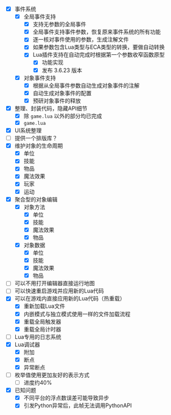 - [x] 事件系统
  - [x] 全局事件支持
    - [x] 支持无参数的全局事件
    - [x] 全局事件支持事件参数，恢复原来事件系统的所有功能
    - [x] 逐一核对事件使用的参数，生成注解文件
    - [x] 如果参数包含Lua类型与ECA类型的转换，要做自动转换
    - [x] Lua插件支持在自动完成时根据第一个参数收窄函数原型
      - [x] 功能实现
      - [x] 发布 3.6.23 版本
  - [x] 对象事件支持
    - [x] 根据从全局事件参数自动生成对象事件的注解
    - [x] 自动生成对象事件的配置
    - [x] 预研对象事件的释放
- [x] 整理、封装代码，隐藏API细节
  - [x] 除 `game.lua` 以外的部分均已完成
  - [x] `game.lua`
- [x] UI系统整理
- [ ] 提供一个排版库？
- [x] 维护对象的生命周期
  - [x] 单位
  - [x] 技能
  - [x] 物品
  - [x] 魔法效果
  - [x] 玩家
  - [x] 运动
- [x] 聚合型的对象编辑
  - [x] 对象方法
    - [x] 单位
    - [x] 技能
    - [x] 魔法效果
    - [x] 物品
  - [x] 对象数据
    - [x] 单位
    - [x] 技能
    - [x] 魔法效果
    - [x] 物品
- [ ] 可以不用打开编辑器直接运行地图
- [ ] 可以快速重启游戏并应用新的Lua代码
- [x] 可以在游戏内直接应用新的Lua代码（热重载）
  - [x] 重新加载Lua文件
  - [x] 内嵌模式与独立模式使用一样的文件加载流程
  - [x] 重载全局触发器
  - [x] 重载全局计时器
- [ ] Lua专用的日志系统
- [x] Lua调试器
  - [x] 附加
  - [x] 断点
  - [x] 异常断点
- [ ] 枚举值使用更加友好的表示方式
  - [ ] 进度约40%
- [x] 已知问题
  - [x] 不同平台的浮点数误差可能导致异步
  - [x] 引发Python异常后，此帧无法调用PythonAPI
